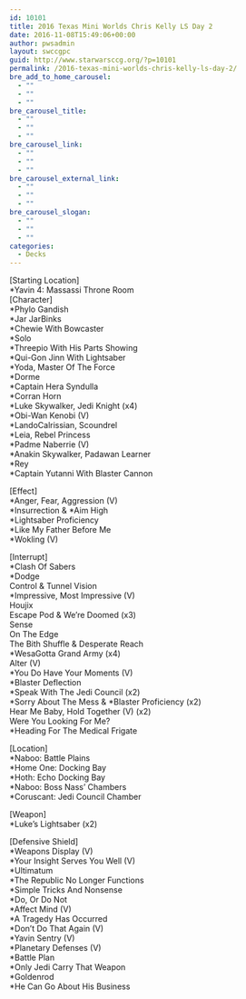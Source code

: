 ```yaml
---
id: 10101
title: 2016 Texas Mini Worlds Chris Kelly LS Day 2
date: 2016-11-08T15:49:06+00:00
author: pwsadmin
layout: swccgpc
guid: http://www.starwarsccg.org/?p=10101
permalink: /2016-texas-mini-worlds-chris-kelly-ls-day-2/
bre_add_to_home_carousel:
  - ""
  - ""
  - ""
bre_carousel_title:
  - ""
  - ""
  - ""
bre_carousel_link:
  - ""
  - ""
  - ""
bre_carousel_external_link:
  - ""
  - ""
  - ""
bre_carousel_slogan:
  - ""
  - ""
  - ""
categories:
  - Decks
---
```

[Starting Location]  
*Yavin 4: Massassi Throne Room  
[Character]  
*Phylo Gandish  
*Jar JarBinks  
*Chewie With Bowcaster  
*Solo  
*Threepio With His Parts Showing  
*Qui-Gon Jinn With Lightsaber  
*Yoda, Master Of The Force  
*Dorme  
*Captain Hera Syndulla  
*Corran Horn  
*Luke Skywalker, Jedi Knight (x4)  
*Obi-Wan Kenobi (V)  
*LandoCalrissian, Scoundrel  
*Leia, Rebel Princess  
*Padme Naberrie (V)  
*Anakin Skywalker, Padawan Learner  
*Rey  
*Captain Yutanni With Blaster Cannon

[Effect]  
*Anger, Fear, Aggression (V)  
\*Insurrection & \*Aim High  
*Lightsaber Proficiency  
*Like My Father Before Me  
*Wokling (V)

[Interrupt]  
*Clash Of Sabers  
*Dodge  
Control & Tunnel Vision  
*Impressive, Most Impressive (V)  
Houjix  
Escape Pod & We&#8217;re Doomed (x3)  
Sense  
On The Edge  
The Bith Shuffle & Desperate Reach  
*WesaGotta Grand Army (x4)  
Alter (V)  
*You Do Have Your Moments (V)  
*Blaster Deflection  
*Speak With The Jedi Council (x2)  
\*Sorry About The Mess & \*Blaster Proficiency (x2)  
Hear Me Baby, Hold Together (V) (x2)  
Were You Looking For Me?  
*Heading For The Medical Frigate

[Location]  
*Naboo: Battle Plains  
*Home One: Docking Bay  
*Hoth: Echo Docking Bay  
*Naboo: Boss Nass&#8217; Chambers  
*Coruscant: Jedi Council Chamber

[Weapon]  
*Luke&#8217;s Lightsaber (x2)

[Defensive Shield]  
*Weapons Display (V)  
*Your Insight Serves You Well (V)  
*Ultimatum  
*The Republic No Longer Functions  
*Simple Tricks And Nonsense  
*Do, Or Do Not  
*Affect Mind (V)  
*A Tragedy Has Occurred  
*Don&#8217;t Do That Again (V)  
*Yavin Sentry (V)  
*Planetary Defenses (V)  
*Battle Plan  
*Only Jedi Carry That Weapon  
*Goldenrod  
*He Can Go About His Business